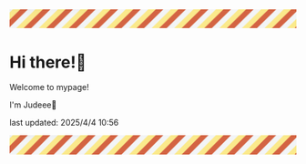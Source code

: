 <!-- Header image -->
<img src="./pokemon/pokemon_29.png" width="1000">

# Hi there!👋

Welcome to mypage!

I'm Judeee🐷

last updated: 2025/4/4 10:56

<!-- Footer image -->
<img src="./pokemon/pokemon_29.png" width="1000">
